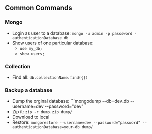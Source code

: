 ## Common Commands



### Mongo

+ Login as user to a database: `mongo -u admin -p passsword -authenticationDatabase db`
+ Show users of one particular database: 
    + `use my_db;`
    + `show users;`

### Collection

+ Find all: `db.collectionName.find({})`


### Backup a database
+ Dump the orginal database: ```mongodump --db=dev_db --username=dev --password="dev"``
+ Zip it: ```zip -r dump.zip dump/```
+ Download to local
+ Restore: ```mongorestore --username=dev --password="password" --authenticationDatabase=your-db dump/```
